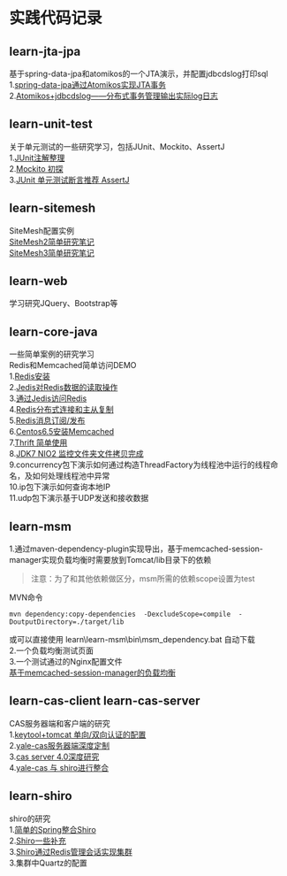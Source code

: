 实践代码记录
===================================


learn-jta-jpa
-----------------------------------
基于spring-data-jpa和atomikos的一个JTA演示，并配置jdbcdslog打印sql<br />
1.[spring-data-jpa通过Atomikos实现JTA事务](http://sgq0085.iteye.com/blog/2001918)<br />
2.[Atomikos+jdbcdslog——分布式事务管理输出实际log日志](http://sgq0085.iteye.com/blog/2039534)<br />


learn-unit-test
-----------------------------------
关于单元测试的一些研究学习，包括JUnit、Mockito、AssertJ<br />
1.[JUnit注解整理](http://sgq0085.iteye.com/blog/2029388)<br />
2.[Mockito 初探](http://sgq0085.iteye.com/blog/2031319)<br />
3.[JUnit 单元测试断言推荐 AssertJ](http://sgq0085.iteye.com/blog/2030609)<br />


learn-sitemesh
-----------------------------------
SiteMesh配置实例<br />
[SiteMesh2简单研究笔记](http://sgq0085.iteye.com/blog/2072882)<br />
[SiteMesh3简单研究笔记](http://sgq0085.iteye.com/blog/2103870)<br />

learn-web
-----------------------------------
学习研究JQuery、Bootstrap等


learn-core-java
-----------------------------------
一些简单案例的研究学习<br>
Redis和Memcached简单访问DEMO<br />
1.[Redis安装](http://sgq0085.iteye.com/blog/2087750)<br />
2.[Jedis对Redis数据的读取操作](http://sgq0085.iteye.com/blog/2170372)<br />
3.[通过Jedis访问Redis](http://sgq0085.iteye.com/blog/2170375)<br />
4.[Redis分布式连接和主从复制](http://sgq0085.iteye.com/blog/2171121)<br />
5.[Redis消息订阅/发布](http://sgq0085.iteye.com/blog/2171127)<br />
6.[Centos6.5安装Memcached](http://sgq0085.iteye.com/blog/2088440)<br />
7.[Thrift 简单使用](http://sgq0085.iteye.com/blog/2213959)<br />
8.[JDK7 NIO2 监控文件夹文件拷贝完成](http://sgq0085.iteye.com/blog/2190975)<br />
9.concurrency包下演示如何通过构造ThreadFactory为线程池中运行的线程命名，及如何处理线程池中异常<br />
10.ip包下演示如何查询本地IP<br />
11.udp包下演示基于UDP发送和接收数据<br />


learn-msm
-----------------------------------
1.通过maven-dependency-plugin实现导出，基于memcached-session-manager实现负载均衡时需要放到Tomcat/lib目录下的依赖<br />
> 注意：为了和其他依赖做区分，msm所需的依赖scope设置为test

MVN命令

    mvn dependency:copy-dependencies  -DexcludeScope=compile  -DoutputDirectory=./target/lib

或可以直接使用 learn\learn-msm\bin\msm_dependency.bat 自动下载<br />
2.一个负载均衡测试页面<br />
3.一个测试通过的Nginx配置文件<br />
[基于memcached-session-manager的负载均衡](http://sgq0085.iteye.com/blog/2089298)<br />


learn-cas-client  learn-cas-server
-----------------------------------
CAS服务器端和客户端的研究<br />
1.[keytool+tomcat 单向/双向认证的配置](http://sgq0085.iteye.com/blog/1767923)<br />
2.[yale-cas服务器端深度定制](http://sgq0085.iteye.com/blog/2003190)<br />
3.[cas server 4.0深度研究](http://sgq0085.iteye.com/blog/2099196)<br />
4.[yale-cas 与 shiro进行整合](http://sgq0085.iteye.com/blog/2003783)<br />


learn-shiro
-----------------------------------
shiro的研究<br />
1.[简单的Spring整合Shiro](http://sgq0085.iteye.com/blog/1983832)<br />
2.[Shiro一些补充](http://sgq0085.iteye.com/blog/2163641)<br />
3.[Shiro通过Redis管理会话实现集群](http://sgq0085.iteye.com/blog/2170405)<br />
3.集群中Quartz的配置<br />
